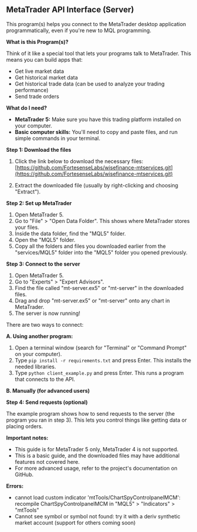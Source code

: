 ## MetaTrader API Interface (Server)

This program(s) helps you connect to the MetaTrader desktop application programmatically, even if you're new to MQL programming.

**What is this Program(s)?**

Think of it like a special tool that lets your programs talk to MetaTrader. This means you can build apps that:

- Get live market data
- Get historical market data
- Get historical trade data (can be used to analyze your trading performance)
- Send trade orders

**What do I need?**

- **MetaTrader 5:** Make sure you have this trading platform installed on your computer.
- **Basic computer skills:** You'll need to copy and paste files, and run simple commands in your terminal.

**Step 1: Download the files**

1. Click the link below to download the necessary files:
   [https://github.com/FortesenseLabs/wisefinance-mtservices.git](https://github.com/FortesenseLabs/wisefinance-mtservices.git)

2. Extract the downloaded file (usually by right-clicking and choosing "Extract").

**Step 2: Set up MetaTrader**

1. Open MetaTrader 5.
2. Go to "File" > "Open Data Folder". This shows where MetaTrader stores your files.
3. Inside the data folder, find the "MQL5" folder.
4. Open the "MQL5" folder.
5. Copy all the folders and files you downloaded earlier from the "services/MQL5" folder into the "MQL5" folder you opened previously.

**Step 3: Connect to the server**

1. Open MetaTrader 5.
2. Go to "Experts" > "Expert Advisors".
3. Find the file called "mt-server.ex5" or "mt-server" in the downloaded files.
4. Drag and drop "mt-server.ex5" or "mt-server" onto any chart in MetaTrader.
5. The server is now running!

There are two ways to connect:

**A. Using another program:**

1. Open a terminal window (search for "Terminal" or "Command Prompt" on your computer).
2. Type `pip install -r requirements.txt` and press Enter. This installs the needed libraries.
3. Type `python client_example.py` and press Enter. This runs a program that connects to the API.

**B. Manually (for advanced users)**

**Step 4: Send requests (optional)**

The example program shows how to send requests to the server (the program you ran in step 3). This lets you control things like getting data or placing orders.

**Important notes:**

- This guide is for MetaTrader 5 only, MetaTrader 4 is not supported.
- This is a basic guide, and the downloaded files may have additional features not covered here.
- For more advanced usage, refer to the project's documentation on GitHub.

**Errors:**

- cannot load custom indicator 'mtTools/ChartSpyControlpanelMCM':
  recompile ChartSpyControlpanelMCM in "MQL5" > "Indicators" > "mtTools"
- Cannot see symbol or symbol not found:
  try it with a deriv synthetic market account (support for others coming soon)
